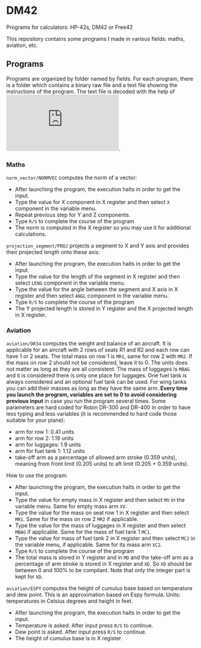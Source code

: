 # DM42
Programs for calculators: HP-42s, DM42 or Free42

This repository contains some programs I made in various fields: maths, aviation, etc.

## Programs
Programs are organized by folder named by fields. For each program, there is a folder which contains a binary raw file and a text file showing the instructions of the program. The text file is decoded with the help of ![Swisswwmicros decoder for DM42](https://technical.swissmicros.com/decoders/dm42/index.php).

### Maths
`norm_vector/NORMVEC` computes the norm of a vector:
- After launching the program, the execution halts in order to get the input.
- Type the value for X component in X register and then select `X` component in the variable menu.
- Repeat previous step for Y and Z components.
- Type `R/S` to complete the course of the program 
- The norm is computed in the X register so you may use it for additional calculations.

`projection_segment/PROJ` projects a segment to X and Y axis and provides their projected length onto these axis:
- After launching the program, the execution halts in order to get the input.
- Type the value for the length of the segment in X register and then select `LENG` component in the variable menu.
- Type the value for the angle between the segment and X axis in X register and then select `ANGL` component in the variable menu.
- Type `R/S` to complete the course of the program 
- The Y projected length is stored in Y register and the X projected length in X register.

### Aviation
`aviation/DR34` computes the weight and balance of an aircraft. It is applicable for an aircraft with 2 rows of seats R1 and R2 and each row can have 1 or 2 seats. The total mass on row 1 is `MR1`, same for row 2 with `MR2`. If the mass on row 2 should not be considered, leave it to 0. The units does not matter as long as they are all consistent.
The  mass of luggages is `MBAG` and it is considered there is only one place for luggages. 
One fuel tank is always considered and an optional fuel tank can be used. For wing tanks you can add their masses as long as they have the same arm.
**Every time you launch the program, variables are set to 0 to avoid considering previous input** in case you run the program several times.
Some parameters are hard coded for Robin DR-300 and DR-400 in order to have less typing and less variables (it is recommended to hard code those suitable for your plane):
- arm for row 1: 0.41 units
- arm for row 2: 1.19 units
- arm for luggages: 1.9 units
- arm for fuel tank 1: 1.12 units
- take-off arm as a percentage of allowed arm stroke (0.359 units), meaning from front limit (0.205 units) to aft limit (0.205 + 0.359 units).
  
How to use the program:
- After launching the program, the execution halts in order to get the input.
- Type the value for empty mass in X register and then select `MV` in the variable menu. Same for empty mass arm `XV`.
- Type the value for the mass on seat row 1 in X register and then select `MR1`. Same for the mass on row 2 `MR2` if applicable.
- Type the value for the mass of luggages in X register and then select `MBAG` if applicable. Same for the mass of fuel tank 1 `MC1`.
- Type the value for mass of fuel tank 2 in X register and then select `MC2` in the variable menu, if applicable. Same for its mass arm `XC2`.
- Type `R/S` to complete the course of the program 
- The total mass is stored in Y register and in `MD` and the take-off arm as a percentage of arm stroke is stored in X register and `XD`. So `XD` should be between 0 and 100% to be compliant. Note that only the integer part is kept for `XD`. 

`aviation/ESPY` computes the height of cumulus base based on temperature and dew point. This is an approximation based on Espy formula.
Units: temperatures in Celsius degrees and height in feet.
- After launching the program, the execution halts in order to get the input.
- Temperature is asked. After input press `R/S` to continue.
- Dew point is asked. After input press `R/S` to continue.
- The height of cumulus base is in X register.


